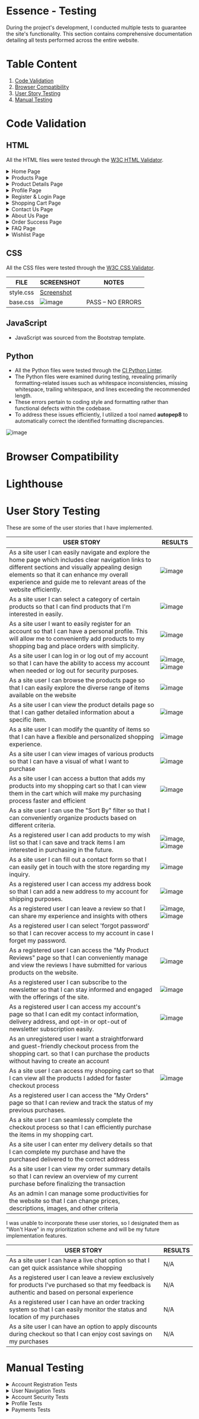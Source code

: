 # Essence - Testing

During the project's development, I conducted multiple tests to guarantee the site's functionality. This section contains comprehensive documentation detailing all tests performed across the entire website.

# Table Content
1. [Code Validation](#code-validation)
2. [Browser Compatibility](#browser-compatibility)
3. [User Story Testing](#user-story-testing)
4. [Manual Testing](#manual-testing)

# Code Validation

## HTML

All the HTML files were tested through the [W3C HTML Validator](https://validator.w3.org/). 

<details>

<summary>Home Page</summary>

https://validator.w3.org/nu/?doc=https%3A%2F%2Fe-ssence-33d6a66effe9.herokuapp.com%2F

![image](https://github.com/Rafz9Abz9/Essence/assets/126483536/7b8a55cd-c801-4943-897e-3624654e6769)

</details>

<details>

<summary>Products Page</summary>

https://validator.w3.org/nu/?doc=https%3A%2F%2Fe-ssence-33d6a66effe9.herokuapp.com%2Fproducts%2F

![image](https://github.com/Rafz9Abz9/Essence/assets/126483536/d94cd2b0-95a9-4e87-bcd7-fc72993cea3f)

</details>

<details>

<summary>Product Details Page</summary>

https://validator.w3.org/nu/?doc=https%3A%2F%2Fe-ssence-33d6a66effe9.herokuapp.com%2Fproducts%2F24

![image](https://github.com/Rafz9Abz9/Essence/assets/126483536/202e4461-24ec-4f89-bf62-eb836ee57e78)

</details>

<details>

<summary>Profile Page</summary>

https://validator.w3.org/nu/?doc=https%3A%2F%2Fe-ssence-33d6a66effe9.herokuapp.com%2Fuser%2Fauth-page%3Fnext%3D%2Fuser%2Fprofile

![image](https://github.com/Rafz9Abz9/Essence/assets/126483536/bdb2e70e-ea05-4021-8471-d1b56f67ab6d)

</details>

<details>

<summary>Register & Login Page</summary>

https://validator.w3.org/nu/?doc=https%3A%2F%2Fe-ssence-33d6a66effe9.herokuapp.com%2Fuser%2Fauth-page

![image](https://github.com/Rafz9Abz9/Essence/assets/126483536/f0ba7704-985e-4b28-920c-d4de53b41a5b)

</details>

<details>

<summary>Shopping Cart Page</summary>

https://validator.w3.org/nu/?doc=https%3A%2F%2Fe-ssence-33d6a66effe9.herokuapp.com%2Fcart%2F

![image](https://github.com/Rafz9Abz9/Essence/assets/126483536/c7585a8e-636c-459c-b865-74ee8ccbd808)

</details>

<details>

<summary>Contact Us Page</summary>

https://validator.w3.org/nu/?doc=https%3A%2F%2Fe-ssence-33d6a66effe9.herokuapp.com%2Fcontact-us

![image](https://github.com/Rafz9Abz9/Essence/assets/126483536/f640dd5e-069b-4f95-8b78-714b969352e6)

</details>

<details>

<summary>About Us Page</summary>

https://validator.w3.org/nu/?doc=https%3A%2F%2Fe-ssence-33d6a66effe9.herokuapp.com%2Fabout-us

![image](https://github.com/Rafz9Abz9/Essence/assets/126483536/f8478217-60c0-4d3b-be25-13fa38cc5092)

</details>

<details>

<summary>Order Success Page</summary>

![image](https://github.com/Rafz9Abz9/Essence/assets/126483536/3645dc12-1079-4595-8cef-64d4a7c31fcb)

</details>

<details>

<summary>FAQ Page</summary>

https://validator.w3.org/nu/?doc=https%3A%2F%2Fe-ssence-33d6a66effe9.herokuapp.com%2Ffaq

![image](https://github.com/Rafz9Abz9/Essence/assets/126483536/dfca8a31-de8c-42c8-94f3-94993cc60872)

</details>

<details>

<summary>Wishlist Page</summary>

https://validator.w3.org/nu/?doc=https%3A%2F%2Fe-ssence-33d6a66effe9.herokuapp.com%2Fuser%2Fauth-page%3Fnext%3D%2Fwishlist%2F

![image](https://github.com/Rafz9Abz9/Essence/assets/126483536/d3aa4883-daca-410b-9ec0-5a6c2aef42e4)

</details>


## CSS

All the CSS files were tested through the [W3C CSS Validator](https://jigsaw.w3.org/css-validator/#validate_by_input). 

| FILE      | SCREENSHOT | NOTES            |
|-----------|------------|------------------|
| style.css | [Screenshot](link_to_screenshot) |  |
| base.css  | ![image](https://github.com/Rafz9Abz9/Essence/assets/126483536/0726b086-2370-4e3d-93b6-05f00db281c2)|  PASS – NO ERRORS |


## JavaScript

- JavaScript was sourced from the Bootstrap template.

## Python

- All the Python files were tested through the [CI Python Linter](https://pep8ci.herokuapp.com/).
- The Python files were examined during testing, revealing primarily formatting-related issues such as whitespace inconsistencies, missing whitespace, trailing whitespace, and lines exceeding the recommended length.
- These errors pertain to coding style and formatting rather than functional defects within the codebase.
- To address these issues efficiently, I utilized a tool named **autopep8** to automatically correct the identified formatting discrepancies.

![image](https://github.com/Rafz9Abz9/Essence/assets/126483536/12e6f3d6-f149-447b-ab6f-ae4b5081b779)


# Browser Compatibility


# Lighthouse


# User Story Testing

These are some of the user stories that I have implemented.

| USER STORY                                                                                                   | RESULTS |
|--------------------------------------------------------------------------------------------------------------|---------|
| As a site user I can easily navigate and explore the home page which includes clear navigation links to different sections and visually appealing design elements so that it can enhance my overall experience and guide me to relevant areas of the website efficiently. |    ![image](https://github.com/Rafz9Abz9/Essence/assets/126483536/9fdcc0bb-fe81-4dcd-bf69-299a5d767ccf)|
| As a site user I can select a category of certain products so that I can find products that I'm interested in easily. |    ![image](https://github.com/Rafz9Abz9/Essence/assets/126483536/e620b84c-2bca-4f51-8897-75620130abd6)|
| As a site user I want to easily register for an account so that I can have a personal profile. This will allow me to conveniently add products to my shopping bag and place orders with simplicity. |  ![image](https://github.com/Rafz9Abz9/Essence/assets/126483536/0424d256-8e56-49bc-bb74-0179d360d125)|
| As a site user I can log in or log out of my account so that I can have the ability to access my account when needed or log out for security purposes. |   ![image](https://github.com/Rafz9Abz9/Essence/assets/126483536/90f53c93-55e3-41c3-9e3a-0322b0d8b82b), ![image](https://github.com/Rafz9Abz9/Essence/assets/126483536/c8c6b178-0fcb-4521-a901-01ba12255760)|
| As a site user I can browse the products page so that I can easily explore the diverse range of items available on the website | ![image](https://github.com/Rafz9Abz9/Essence/assets/126483536/fb877daa-b6d9-485a-ad7f-60c6fcf44ca4)|
| As a site user I can view the product details page so that I can gather detailed information about a specific item. |     ![image](https://github.com/Rafz9Abz9/Essence/assets/126483536/a4135de6-cd77-4531-b428-c12e2fcd6f22)|
| As a site user I can modify the quantity of items so that I can have a flexible and personalized shopping experience. |    ![image](https://github.com/Rafz9Abz9/Essence/assets/126483536/405633b1-1cdb-4e05-bac5-37ec69fcf3d9)|
| As a site user I can view images of various products so that I can have a visual of what I want to purchase |   ![image](https://github.com/Rafz9Abz9/Essence/assets/126483536/f512ec9c-0814-4e38-8b80-976269e7ac4d)|
| As a site user I can access a button that adds my products into my shopping cart so that I can view them in the cart which will make my purchasing process faster and efficient |    ![image](https://github.com/Rafz9Abz9/Essence/assets/126483536/77d5075e-905d-4c3f-a8f6-bec9371e9a28)|
| As a site user I can use the "Sort By" filter so that I can conveniently organize products based on different criteria. |         |
| As a registered user I can add products to my wish list so that I can save and track items I am interested in purchasing in the future. |    ![image](https://github.com/Rafz9Abz9/Essence/assets/126483536/f51233f8-0245-4229-9ca6-7caf32a1498c), ![image](https://github.com/Rafz9Abz9/Essence/assets/126483536/72bc1b77-6fdf-4e23-a733-5a9a81d1de59)|
| As a site user I can fill out a contact form so that I can easily get in touch with the store regarding my inquiry. |   ![image](https://github.com/Rafz9Abz9/Essence/assets/126483536/f2360cec-2882-4f1d-8ba6-a1a614590a42)|
| As a registered user I can access my address book so that I can add a new address to my account for shipping purposes. |    ![image](https://github.com/Rafz9Abz9/Essence/assets/126483536/1b5b6f8b-bb7d-4af5-a054-812f7d10eba7)|
| As a registered user I can leave a review so that I can share my experience and insights with others |   ![image](https://github.com/Rafz9Abz9/Essence/assets/126483536/aa3a0718-82f7-479a-92b9-aa5a53ab254a), ![image](https://github.com/Rafz9Abz9/Essence/assets/126483536/1e7f76bc-37cb-4047-b1bd-72e54517e4a4)|
| As a registered user I can select 'forgot password' so that I can recover access to my account in case I forget my password. |         |
| As a registered user I can access the "My Product Reviews" page so that I can conveniently manage and view the reviews I have submitted for various products on the website. |    ![image](https://github.com/Rafz9Abz9/Essence/assets/126483536/19171f47-65fe-4c5f-af44-4b4407bc6e89)|
| As a registered user I can subscribe to the newsletter so that I can stay informed and engaged with the offerings of the site. |   ![image](https://github.com/Rafz9Abz9/Essence/assets/126483536/e94373c6-d0d6-4242-a278-7098ab6eeed8)|
| As a registered user I can access my account's page so that I can edit my contact information, delivery address, and opt-in or opt-out of newsletter subscription easily. |  ![image](https://github.com/Rafz9Abz9/Essence/assets/126483536/076de158-778f-413c-8ebc-b6d21a4885bb)|
| As an unregistered user I want a straightforward and guest-friendly checkout process from the shopping cart. so that I can purchase the products without having to create an account |         |
| As a site user I can access my shopping cart so that I can view all the products I added for faster checkout process |    ![image](https://github.com/Rafz9Abz9/Essence/assets/126483536/08eae49b-d1d9-4517-9673-9f6c1dabcc0e)|
| As a registered user I can access the "My Orders" page so that I can review and track the status of my previous purchases. |         |
| As a site user I can seamlessly complete the checkout process so that I can efficiently purchase the items in my shopping cart. |         |
| As a site user I can enter my delivery details so that I can complete my purchase and have the purchased delivered to the correct address |         |
| As a site user I can view my order summary details so that I can review an overview of my current purchase before finalizing the transaction |         |
| As an admin I can manage some productivities for the website so that I can change prices, descriptions, images, and other criteria |         |


I was unable to incorporate these user stories, so I designated them as "Won't Have" in my prioritization scheme and will be my future implementation features.

| USER STORY                                                                     | RESULTS |
|--------------------------------------------------------------------------------|---------|
| As a site user I can have a live chat option so that I can get quick assistance while shopping | N/A |
| As a registered user I can leave a review exclusively for products I've purchased so that my feedback is authentic and based on personal experience | N/A |
| As a registered user I can have an order tracking system so that I can easily monitor the status and location of my purchases | N/A |
| As a site user I can have an option to apply discounts during checkout so that I can enjoy cost savings on my purchases | N/A |



# Manual Testing

<details>

<summary>Account Registration Tests</summary>

| Test                               | Result |
|------------------------------------|--------|
| User can create an account        | Pass   |
| Verified User can log into account| Pass   |
| User can log out of account       | Pass   |
| User is notified of logging in to account | Pass |
| User is notified of logging out of account| Pass |
| User receives email verification email| Fail   |

</details>

<details>

<summary>User Navigation Tests</summary>

| Test                                                   | Result |
|--------------------------------------------------------|--------|
| User can navigate to product                          | Pass   |
| User can access product details                       | Pass   |
| User can add a product to cart                        | Pass   |
| User can navigate back to products                    | Pass   |
| User can add additional products to cart              | Pass   |
| User can add multiple quantities of a product         | Pass   |
| User can navigate to cart                             | Pass   |
| Logged in User can navigate to the profile section of accounts | Pass |
| User can access their saved address information      | Pass   |
| User can access past orders                           | Pass   |
| User can access the contact page and form             | Pass   |
| All links on footer open to correct pages             | Pass   |
| All links on Heading Navigation open to correct option| Pass   |


</details>

<details>

<summary>Account Security Tests</summary>

| Test                                               | Result |
|----------------------------------------------------|--------|
| Unregistered user cannot access profile page      | Pass   |
| Registered user can access profile page           | Pass   |
| All users can access the contact form page       | Pass   |
| Unregistered user cannot leave a review on products | Pass |
| Registered user can leave a review on products   | Pass   |
| Unregistered user cannot add products to wishlist | Pass   |
| Registered user can add products to wishlist     | Pass   |

</details>

<details>

<summary>Profile Tests</summary>

| Test                                                   | Result |
|--------------------------------------------------------|--------|
| Unregistered user cannot access profile page           | Pass   |
| Registered user can access profile page                | Pass   |
| Registered user can see their details on the accounts information page | Pass |
| Registered user can update their first name            | Pass   |
| Registered user can update their last name             | Pass   |
| Registered user can update their email                 | Pass   |
| Registered user can navigate to their shipping information | Pass   |
| Registered user can update street address              | Pass   |
| Registered user can update city                        | Pass   |
| Registered user can update state/province              | Pass   |
| Registered user can update postcode                    | Pass   |
| Registered user can update country                     | Pass   |
| Registered user can subscribe to newsletter            | Pass   |
| Registered user can unsubscribe newsletter            | Pass   |

</details>

<details>

<summary>Payments Tests</summary>



</details>



